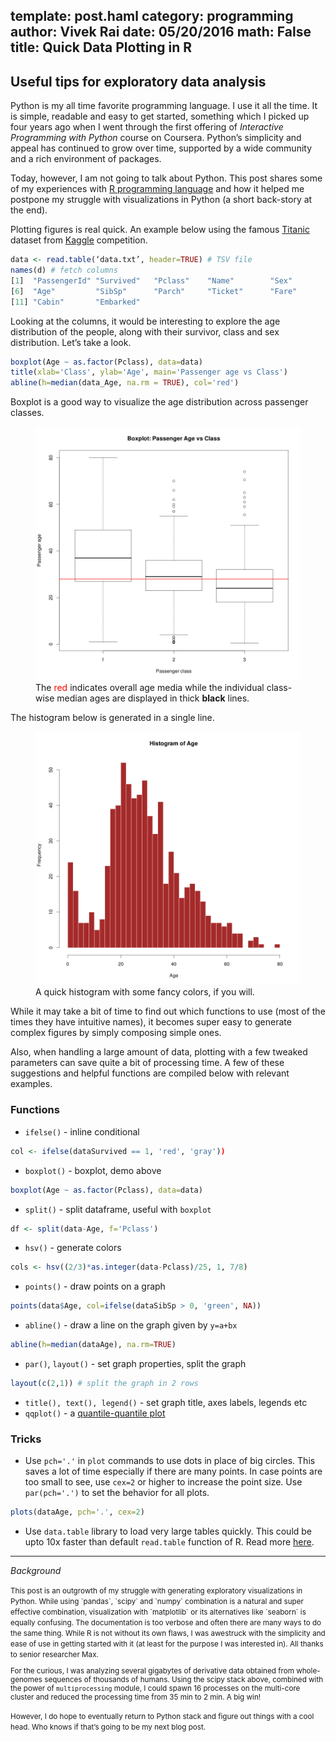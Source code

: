 template: post.haml
category: programming
author: Vivek Rai
date: 05/20/2016
math: False
title: Quick Data Plotting in R
---
Useful tips for exploratory data analysis
---

Python is my all time favorite programming language. I use it all the time. It
is simple, readable and easy to get started, something which I picked up four
years ago when I went through the first offering of *Interactive Programming
with Python* course on Coursera. Python’s simplicity and appeal has continued to
grow over time, supported by a wide community and a rich environment of
packages.

Today, however, I am not going to talk about Python. This post shares some of my
experiences with [R programming language](https://www.r-project.org/) and how it helped me postpone my
struggle with visualizations in Python (a short back-story at the end).

Plotting figures is real quick. An example below using the famous [Titanic](https://www.kaggle.com/c/titanic/data)
dataset from [Kaggle](http://kaggle.com) competition.

```r
data <- read.table(‘data.txt’, header=TRUE) # TSV file
names(d) # fetch columns
[1]  "PassengerId" "Survived"   "Pclass"    "Name"        "Sex"
[6]  "Age"         "SibSp"      "Parch"     "Ticket"      "Fare"
[11] "Cabin"       "Embarked"
```

Looking at the columns, it would be interesting to explore the age distribution
of the people, along with their survivor, class and sex distribution. Let’s take
a look.

```r
boxplot(Age ~ as.factor(Pclass), data=data)
title(xlab='Class', ylab='Age', main='Passenger age vs Class')
abline(h=median(data_Age, na.rm = TRUE), col='red')
```


Boxplot is a good way to visualize the age distribution across passenger classes.

<figure>
<img
    src="/images/class_age.png"
    title="Boxplot demo"/>
<figcaption>
 The <span style='color: red;'>red</span> indicates overall age media while the
 individual class-wise median ages are displayed in thick <b>black</b> lines.
</figcaption>
</figure>

The histogram below is generated in a single line.


<figure>
<img
  src="/images/hist.png"
  title="A quick histogram."/>
<figcaption> A quick histogram with some fancy colors, if you will. </figcaption>
</figure>


While it may take a bit of time to find out which functions to use (most of the
times they have intuitive names), it becomes super easy to generate complex
figures by simply composing simple ones.

Also, when handling a large amount of data, plotting with a few tweaked
parameters can save quite a bit of processing time. A few of these suggestions
and helpful functions are compiled below with relevant examples.


### Functions

* `ifelse()` - inline conditional
```r
col <- ifelse(dataSurvived == 1, 'red', 'gray'))
```
* `boxplot()` - boxplot, demo above
```r
boxplot(Age ~ as.factor(Pclass), data=data)
```
* `split()` - split dataframe, useful with `boxplot`
```r
df <- split(data-Age, f='Pclass')
```
* `hsv()` - generate colors
```r
cols <- hsv((2/3)*as.integer(data-Pclass)/25, 1, 7/8)
```
* `points()` - draw points on a graph
```r
points(data$Age, col=ifelse(dataSibSp > 0, 'green', NA))
```
* `abline()` - draw a line on the graph given by `y=a+bx`
```r
abline(h=median(dataAge), na.rm=TRUE)
```
* `par()`, `layout()` - set graph properties, split the graph
```r
layout(c(2,1)) # split the graph in 2 rows
```
* `title(), text(), legend()` - set graph title, axes labels, legends etc
* `qqplot()` - a [quantile-quantile plot](http://onlinestatbook.com/2/advanced_graphs/q-q_plots.html)

### Tricks

* Use `pch='.'` in `plot` commands to use dots in place of big circles. This saves a lot of time especially if there are many points. In case points are too small to see, use `cex=2` or higher to increase the point size. Use `par(pch='.')` to set the behavior for all plots.

```r
plots(dataAge, pch='.', cex=2)
```

* Use `data.table` library to load very large tables quickly. This could be upto 10x faster than default `read.table` function of R. Read more [here](https://github.com/vivekiitkgp/til/blob/master/misc/r-large-data.md).

-----

*Background*

<small>
This post is an outgrowth of my struggle with generating exploratory
visualizations in Python. While using `pandas`, `scipy` and `numpy` combination
is a natural and super effective combination, visualization with `matplotlib`
or its alternatives like `seaborn` is equally confusing. The documentation is
too verbose and often there are many ways to do the same thing. While R is not
without its own flaws, I was awestruck with the simplicity and ease of use in
getting started with it (at least for the purpose I was interested in). All
thanks to senior researcher Max.

For the curious, I was analyzing several gigabytes of derivative data obtained
from whole-genomes sequences of thousands of humans. Using the scipy stack
above, combined with the power of `multiprocessing` module, I could spawn 16
processes on the multi-core cluster and reduced the processing time from 35 min
to 2 min. A big win!

However, I do hope to eventually return to Python stack and figure out things
with a cool head.  Who knows if that’s going to be my next blog post.
</small>

